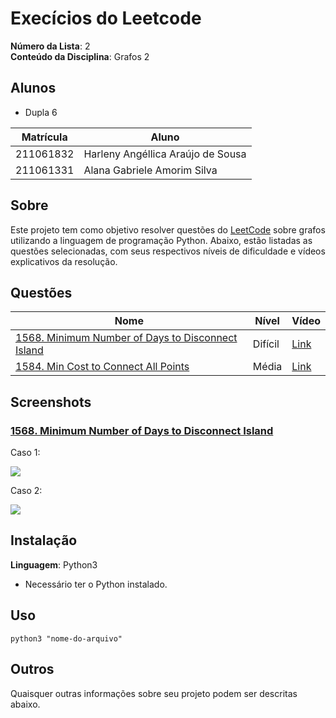 # Execícios do Leetcode

**Número da Lista**: 2<br>
**Conteúdo da Disciplina**: Grafos 2<br>

## Alunos

- Dupla 6

| Matrícula | Aluno                             |
| --------- | --------------------------------- |
| 211061832 | Harleny Angéllica Araújo de Sousa |
| 211061331 | Alana Gabriele Amorim Silva       |

## Sobre

Este projeto tem como objetivo resolver questões do [LeetCode](https://leetcode.com/problemset/?search=graph&page=1&sorting=W3t9XQ%3D%3D) sobre grafos utilizando a linguagem de programação Python. Abaixo, estão listadas as questões selecionadas, com seus respectivos níveis de dificuldade e vídeos explicativos da resolução.

## Questões

| Nome                                                                                                                                                                | Nível   | Vídeo                                                                                                                                                                                                                                                                                          |
| ------------------------------------------------------------------------------------------------------------------------------------------------------------------- | ------- | ---------------------------------------------------------------------------------------------------------------------------------------------------------------------------------------------------------------------------------------------------------------------------------------------- |
| [1568. Minimum Number of Days to Disconnect Island](https://leetcode.com/problems/is-graph-bipartite/description/)                                                                          | Difícil   | [Link](https://leetcode.com/problems/minimum-number-of-days-to-disconnect-island/description/) |
| [ 1584. Min Cost to Connect All Points](https://leetcode.com/problems/min-cost-to-connect-all-points/description/) | Média   | [Link](https://leetcode.com/problems/min-cost-to-connect-all-points/description/) |


## Screenshots

### [1568. Minimum Number of Days to Disconnect Island](https://leetcode.com/problems/is-graph-bipartite/description/)

Caso 1:

![](https://github.com/user-attachments/assets/98455d8e-0f99-4327-baf5-69517ba68af0)<br>

Caso 2:

![](https://github.com/user-attachments/assets/ad983e6f-06d2-4a19-980b-d369db38f8f0)<br>

## Instalação

**Linguagem**: Python3 <br>

- Necessário ter o Python instalado.

## Uso

```
python3 "nome-do-arquivo"
```

## Outros

Quaisquer outras informações sobre seu projeto podem ser descritas abaixo.
